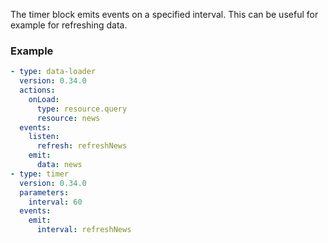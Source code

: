 The timer block emits events on a specified interval. This can be useful for example for refreshing
data.

### Example

```yaml
- type: data-loader
  version: 0.34.0
  actions:
    onLoad:
      type: resource.query
      resource: news
  events:
    listen:
      refresh: refreshNews
    emit:
      data: news
- type: timer
  version: 0.34.0
  parameters:
    interval: 60
  events:
    emit:
      interval: refreshNews
```

